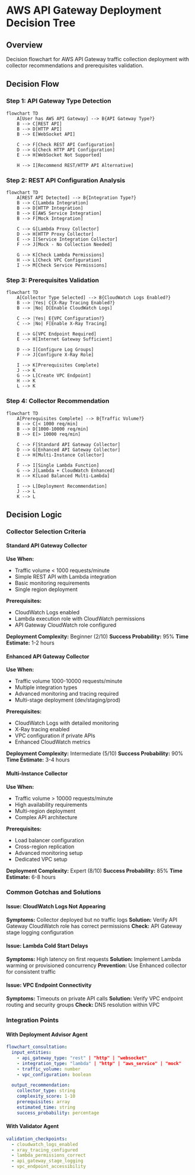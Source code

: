 # AWS API Gateway Deployment Decision Tree

## Overview
Decision flowchart for AWS API Gateway traffic collection deployment with collector recommendations and prerequisites validation.

## Decision Flow

### Step 1: API Gateway Type Detection
```mermaid
flowchart TD
    A[User has AWS API Gateway] --> B{API Gateway Type?}
    B --> C[REST API]
    B --> D[HTTP API]
    B --> E[WebSocket API]

    C --> F[Check REST API Configuration]
    D --> G[Check HTTP API Configuration]
    E --> H[WebSocket Not Supported]

    H --> I[Recommend REST/HTTP API Alternative]
```

### Step 2: REST API Configuration Analysis
```mermaid
flowchart TD
    A[REST API Detected] --> B{Integration Type?}
    B --> C[Lambda Integration]
    B --> D[HTTP Integration]
    B --> E[AWS Service Integration]
    B --> F[Mock Integration]

    C --> G[Lambda Proxy Collector]
    D --> H[HTTP Proxy Collector]
    E --> I[Service Integration Collector]
    F --> J[Mock - No Collection Needed]

    G --> K[Check Lambda Permissions]
    H --> L[Check VPC Configuration]
    I --> M[Check Service Permissions]
```

### Step 3: Prerequisites Validation
```mermaid
flowchart TD
    A[Collector Type Selected] --> B{CloudWatch Logs Enabled?}
    B --> |Yes| C{X-Ray Tracing Enabled?}
    B --> |No| D[Enable CloudWatch Logs]

    C --> |Yes| E{VPC Configuration?}
    C --> |No| F[Enable X-Ray Tracing]

    E --> G[VPC Endpoint Required]
    E --> H[Internet Gateway Sufficient]

    D --> I[Configure Log Groups]
    F --> J[Configure X-Ray Role]

    I --> K[Prerequisites Complete]
    J --> K
    G --> L[Create VPC Endpoint]
    H --> K
    L --> K
```

### Step 4: Collector Recommendation
```mermaid
flowchart TD
    A[Prerequisites Complete] --> B{Traffic Volume?}
    B --> C[< 1000 req/min]
    B --> D[1000-10000 req/min]
    B --> E[> 10000 req/min]

    C --> F[Standard API Gateway Collector]
    D --> G[Enhanced API Gateway Collector]
    E --> H[Multi-Instance Collector]

    F --> I[Single Lambda Function]
    G --> J[Lambda + CloudWatch Enhanced]
    H --> K[Load Balanced Multi-Lambda]

    I --> L[Deployment Recommendation]
    J --> L
    K --> L
```

## Decision Logic

### Collector Selection Criteria

#### Standard API Gateway Collector
**Use When:**
- Traffic volume < 1000 requests/minute
- Simple REST API with Lambda integration
- Basic monitoring requirements
- Single region deployment

**Prerequisites:**
- CloudWatch Logs enabled
- Lambda execution role with CloudWatch permissions
- API Gateway CloudWatch role configured

**Deployment Complexity:** Beginner (2/10)
**Success Probability:** 95%
**Time Estimate:** 1-2 hours

#### Enhanced API Gateway Collector
**Use When:**
- Traffic volume 1000-10000 requests/minute
- Multiple integration types
- Advanced monitoring and tracing required
- Multi-stage deployment (dev/staging/prod)

**Prerequisites:**
- CloudWatch Logs with detailed monitoring
- X-Ray tracing enabled
- VPC configuration if private APIs
- Enhanced CloudWatch metrics

**Deployment Complexity:** Intermediate (5/10)
**Success Probability:** 90%
**Time Estimate:** 3-4 hours

#### Multi-Instance Collector
**Use When:**
- Traffic volume > 10000 requests/minute
- High availability requirements
- Multi-region deployment
- Complex API architecture

**Prerequisites:**
- Load balancer configuration
- Cross-region replication
- Advanced monitoring setup
- Dedicated VPC setup

**Deployment Complexity:** Expert (8/10)
**Success Probability:** 85%
**Time Estimate:** 6-8 hours

### Common Gotchas and Solutions

#### Issue: CloudWatch Logs Not Appearing
**Symptoms:** Collector deployed but no traffic logs
**Solution:** Verify API Gateway CloudWatch role has correct permissions
**Check:** API Gateway stage logging configuration

#### Issue: Lambda Cold Start Delays
**Symptoms:** High latency on first requests
**Solution:** Implement Lambda warming or provisioned concurrency
**Prevention:** Use Enhanced collector for consistent traffic

#### Issue: VPC Endpoint Connectivity
**Symptoms:** Timeouts on private API calls
**Solution:** Verify VPC endpoint routing and security groups
**Check:** DNS resolution within VPC

### Integration Points

#### With Deployment Advisor Agent
```yaml
flowchart_consultation:
  input_entities:
    - api_gateway_type: "rest" | "http" | "websocket"
    - integration_type: "lambda" | "http" | "aws_service" | "mock"
    - traffic_volume: number
    - vpc_configuration: boolean

  output_recommendation:
    collector_type: string
    complexity_score: 1-10
    prerequisites: array
    estimated_time: string
    success_probability: percentage
```

#### With Validator Agent
```yaml
validation_checkpoints:
  - cloudwatch_logs_enabled
  - xray_tracing_configured
  - lambda_permissions_correct
  - api_gateway_stage_logging
  - vpc_endpoint_accessibility
```